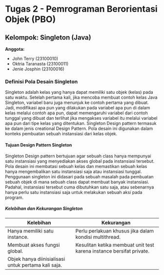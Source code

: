 # Tugas 2 - Pemrograman Berorientasi Objek (PBO)

## Kelompok: Singleton (Java)
**Anggota:**
- John Terry (23100010)
- Oktria Taranasta (23100011)
- Jenie Josphin (23100016)

### Definisi Pola Desain Singleton
Singleton adalah kelas yang hanya dapat memiliki satu objek (kelas) pada satu waktu. Setelah pertama kali, jika mencoba membuat contoh kelas Java Singleton, variabel baru juga menunjuk ke contoh pertama yang dibuat. Jadi, modifikasi apa pun yang dilakukan pada variabel apa pun di dalam kelas melalui contoh apa pun, dapat memengaruhi variabel dari contoh tunggal yang dibuat dan terlihat jika mengakses variabel itu melalui variabel apa pun dari tipe kelas yang ditentukan. Singleton Design pattern termasuk ke dalam jenis creational Design Pattern. Pola desain ini digunakan dalam konteks pembuatan sebuah instansiasi dari kelas objek. 

#### Tujuan Design Pattern Singleton
Singleton Design pattern bertujuan agar sebuah class hanya mempunyai satu instansiasi yang menyediakan akses global pada instansiasi tersebut. Pola desain ini membatasi sebuah kelas dan memastikan sebuah kelas hanya mengembalikan satu instansiasi saja atau instansiasi tunggal. Penggunaan singleton ini didasari pada sebuah masalah pada pembuatan sebuah objek di mana sebuah class dapat membuat banyak instansiasi. Padahal, instansiasi tersebut cuma dibutuhkan satu saja, atau sebenarnya hanya perlu satu instansiasi saja untuk melakukan sebuah aksi pada program. 

##### Kelebihan dan Kekurangan Singleton
| **Kelebihan** | **Kekurangan** |
|--------------|--------------|
| Hanya memiliki satu instance. | Perlu perlakuan khusus jika dalam kondisi multithread. |
| Membuat akses fungsi global. | Kesulitan ketika membuat unit test karena instance bersifat private. |
| Objek hanya diinisialisasi untuk pertama kali saja. |

